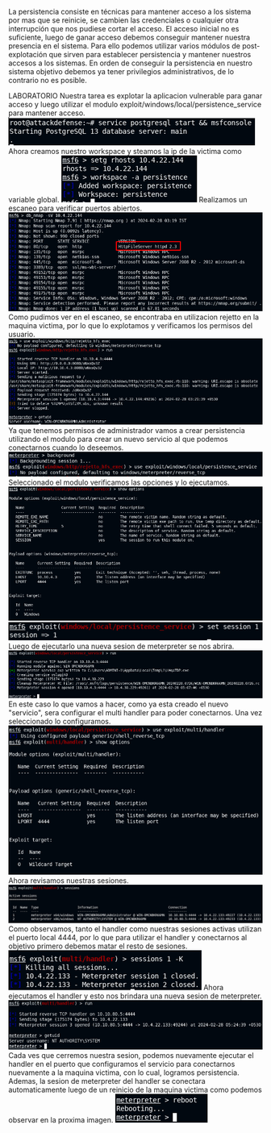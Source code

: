 La persistencia consiste en técnicas para mantener acceso a los sistema por mas que se reinicie, se cambien las credenciales o cualquier otra interrupción que nos pudiese cortar el acceso.
El acceso inicial no es suficiente, luego de ganar acceso debemos conseguir mantener nuestra presencia en el sistema.
Para ello podemos utilizar varios módulos de post-explotación que sirven para establecer persistencia y mantener nuestros accesos a los sistemas.
En orden de conseguir la persistencia en nuestro sistema objetivo debemos ya tener privilegios administrativos, de lo contrario no es posible.

LABORATORIO
Nuestra tarea es explotar la aplicacion vulnerable para ganar acceso y luego utilizar el modulo exploit/windows/local/persistence_service para mantener acceso.
![](../../../../Pasted%20image%2020240227184911.png)
Ahora creamos nuestro workspace y steamos la ip de la victima como variable global.
![](../../../../Pasted%20image%2020240227184938.png)
Realizamos un escaneo para verificar puertos abiertos.
![](../../../../Pasted%20image%2020240227185115.png)
Como pudimos ver en el escaneo, se encontraba en utilizacion rejetto en la maquina victima, por lo que lo explotamos y verificamos los permisos del usuario.
![](../../../../Pasted%20image%2020240227185207.png)
Ya que tenemos permisos de administrador vamos a crear persistencia utilizando el modulo para crear un nuevo servicio al que podemos conectarnos cuando lo deseemos.
![](../../../../Pasted%20image%2020240227185323.png)
Seleccionado el modulo verificamos las opciones y lo ejecutamos.
![](../../../../Pasted%20image%2020240227203419.png)
![](../../../../Pasted%20image%2020240227203456.png)
Luego de ejecutarlo una nueva sesion de meterpreter se nos abrira.
![](../../../../Pasted%20image%2020240227203808.png)
En este caso lo que vamos a hacer, como ya esta creado el nuevo "servicio", sera configurar el multi handler para poder conectarnos.
Una vez seleccionado lo configuramos. 
![](../../../../Pasted%20image%2020240227203908.png)
Ahora revisamos nuestras sesiones.
![](../../../../Pasted%20image%2020240227205412.png)
Como observamos, tanto el handler como nuestras sesiones activas utilizan el puerto local 4444, por lo que para utilizar el handler y conectarnos al objetivo primero debemos matar el resto de sesiones.
![](../../../../Pasted%20image%2020240227205437.png)
Ahora ejecutamos el handler y esto nos brindara una nueva sesion de meterpreter.
![](../../../../Pasted%20image%2020240227205501.png)
Cada ves que cerremos nuestra sesion, podemos nuevamente ejecutar el handler en el puerto que configuramos el servicio para conectarnos nuevamente a la maquina victima, con lo cual, logramos persistencia. Ademas, la sesion de meterpreter del handler se conectara automaticamente luego de un reinicio de la maquina victima como podemos observar en la proxima imagen.
![](../../../../Pasted%20image%2020240227205516.png)

